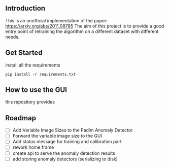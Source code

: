 ## Introduction

This is an unofficial implementation of the paper: https://arxiv.org/abs/2011.08785
The aim of this project is to provide a good entry point of retraining the algorithm on a different
dataset with different needs.

## Get Started

install all the requirements
````commandline
pip install -r requirements.txt
````

## How to use the GUI
this repository provides

## Roadmap

- [ ] Add Variable Image Sizes to the Padim Anomaly Detector
- [ ] Forward the variable image size to the GUI
- [ ] Add status message for training and calibration part
- [ ] rework home frame
- [ ] create api to serve the anomaly detection results
- [ ] add storing anomaly detectors (serializing to disk)